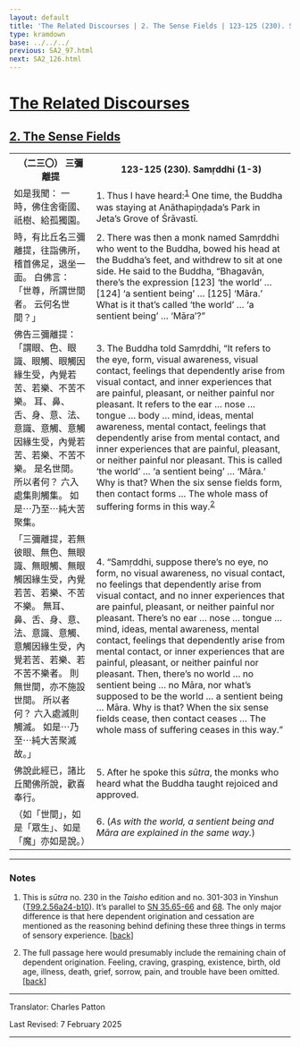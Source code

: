 ```yaml
---
layout: default
title: 'The Related Discourses | 2. The Sense Fields | 123-125 (230). Samṛddhi (1-3)'
type: kramdown
base: ../../../
previous: SA2_97.html
next: SA2_126.html
---
```


<h1><a href='../index.html'>The Related Discourses</a></h1>
<h2><a href='index.html'>2. The Sense Fields</a></h2>

<table class="trans">
  <th class='ch'>（二三〇） 三彌離提</th>
  <th class='en'>123-125 (230). Samṛddhi (1-3)</th>
  <tr>
    <td class='ch' title='t99.2.56a24'>如是我聞： 一時，佛住舍衛國、祇樹、給孤獨園。</td>
    <td id='p1'>1. Thus I have heard:<sup id="ref1"><a href="#n1">1</a></sup> One time, the Buddha was staying at Anāthapiṇḍada’s Park in Jeta’s Grove of Śrāvastī.</td>
  </tr>
  <tr>
    <td class='ch' title='t99.2.56a25'>時，有比丘名三彌離提，往詣佛所，稽首佛足，退坐一面。 白佛言： 「世尊，所謂世間者。 云何名世間？」</td>
    <td id='p2'>2. There was then a monk named Samṛddhi who went to the Buddha, bowed his head at the Buddha’s feet, and withdrew to sit at one side. He said to the Buddha, “Bhagavān, there’s the expression [123] ‘the world’ … [124] ‘a sentient being’ … [125] ‘Māra.’ What is it that’s called ‘the world’ … ‘a sentient being’ … ‘Māra’?”</td>
  </tr>
  <tr>
    <td class='ch' title='t99.2.56a27'>佛告三彌離提： 「謂眼、色、眼識、眼觸、眼觸因緣生受，內覺若苦、若樂、不苦不樂。 耳、鼻、舌、身、意、法、意識、意觸、意觸因緣生受，內覺若苦、若樂、不苦不樂。 是名世間。 所以者何？ 六入處集則觸集。 如是⋯乃至⋯純大苦聚集。</td>
    <td id='p3'>3. The Buddha told Samṛddhi, “It refers to the eye, form, visual awareness, visual contact, feelings that dependently arise from visual contact, and inner experiences that are painful, pleasant, or neither painful nor pleasant. It refers to the ear … nose … tongue … body … mind, ideas, mental awareness, mental contact, feelings that dependently arise from mental contact, and inner experiences that are painful, pleasant, or neither painful nor pleasant. This is called ‘the world’ … ‘a sentient being’ … ‘Māra.’ Why is that? When the six sense fields form, then contact forms … The whole mass of suffering forms in this way.<sup id="ref2"><a href="#n2">2</a></sup></td>
  </tr>
  <tr>
    <td class='ch' title='t99.2.56b3'>「三彌離提，若無彼眼、無色、無眼識、無眼觸、無眼觸因緣生受，內覺若苦、若樂、不苦不樂。 無耳、鼻、舌、身、意、法、意識、意觸、意觸因緣生受，內覺若苦、若樂、若不苦不樂者。 則無世間，亦不施設世間。 所以者何？ 六入處滅則觸滅。 如是⋯乃至⋯純大苦聚滅故。」</td>
    <td id='p4'>4. “Samṛddhi, suppose there’s no eye, no form, no visual awareness, no visual contact, no feelings that dependently arise from visual contact, and no inner experiences that are painful, pleasant, or neither painful nor pleasant. There’s no ear … nose … tongue … mind, ideas, mental awareness, mental contact, feelings that dependently arise from mental contact, or inner experiences that are painful, pleasant, or neither painful nor pleasant. Then, there’s no world … no sentient being … no Māra, nor what’s supposed to be the world … a sentient being … Māra. Why is that? When the six sense fields cease, then contact ceases … The whole mass of suffering ceases in this way.”</td>
  </tr>
  <tr>
    <td class='ch' title='t99.2.56b8'>佛說此經已，諸比丘聞佛所說，歡喜奉行。</td>
    <td id='p5'>5. After he spoke this <em>sūtra</em>, the monks who heard what the Buddha taught rejoiced and approved.</td>
  </tr>
  <tr>
    <td class='ch' title='t99.2.56b10'>（如「世間」，如是「眾生」、如是「魔」亦如是說。）</td>
    <td id='p6'>6. (<em>As with the world, a sentient being and Māra are explained in the same way.</em>)</td>
  </tr>
</table>

<hr/>

<h3 id="notes">Notes</h3>

<ol class="notes-list">
<li id="n1"><p>This is <em>sūtra</em> no. 230 in the <cite>Taisho</cite> edition and no. 301-303 in Yinshun (<a href="https://cbetaonline.dila.edu.tw/zh/T02n0099_p0056a24" target="_blank">T99.2.56a24-b10</a>). It’s parallel to <a href="https://suttacentral.net/sn35.65" target="_blank">SN 35.65-66</a> and <a href="https://suttacentral.net/sn35.68" target="_blank">68</a>. The only major difference is that here dependent origination and cessation are mentioned as the reasoning behind defining these three things in terms of sensory experience. [<a href="#ref1">back</a>]</p></li>
<li id="n2"><p>The full passage here would presumably include the remaining chain of dependent origination. Feeling, craving, grasping, existence, birth, old age, illness, death, grief, sorrow, pain, and trouble have been omitted. [<a href="#ref2">back</a>]</p></li>
</ol>
<hr/>

<p class="translator">Translator: Charles Patton</p>
<p class='revised'>Last Revised: 7 February 2025</p>

<hr/>